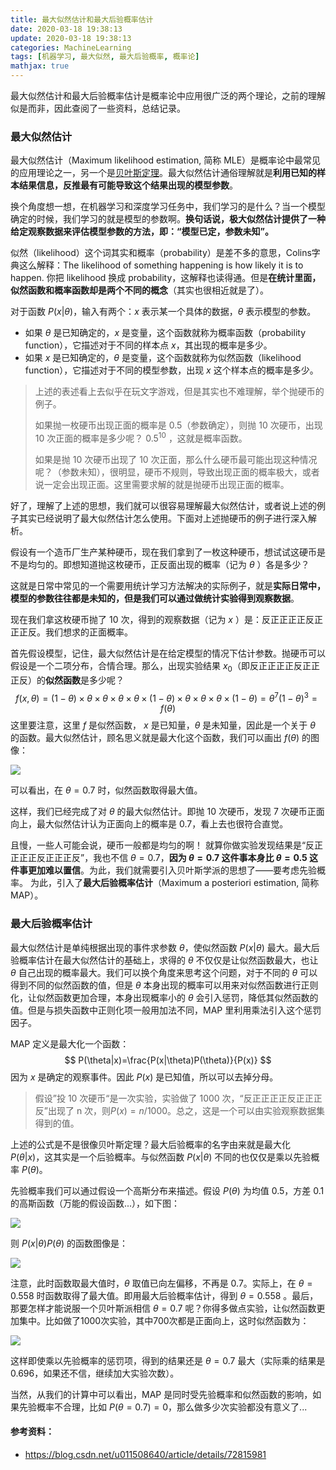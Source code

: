 ```yaml
---
title: 最大似然估计和最大后验概率估计
date: 2020-03-18 19:38:13
update: 2020-03-18 19:38:13
categories: MachineLearning
tags: [机器学习, 最大似然, 最大后验概率, 概率论]
mathjax: true
---
```


最大似然估计和最大后验概率估计是概率论中应用很广泛的两个理论，之前的理解似是而非，因此查阅了一些资料，总结记录。

<!-- more -->

### 最大似然估计

最大似然估计（Maximum likelihood estimation, 简称 MLE）是概率论中最常见的应用理论之一，另一个是[贝叶斯定理](https://murphypei.github.io/blog/2020/03/bayes-theorem.html)。最大似然估计通俗理解就是**利用已知的样本结果信息，反推最有可能导致这个结果出现的模型参数**。

换个角度想一想，在机器学习和深度学习任务中，我们学习的是什么？当一个模型确定的时候，我们学习的就是模型的参数啊。**换句话说，极大似然估计提供了一种给定观察数据来评估模型参数的方法，即：“模型已定，参数未知”。**

似然（likelihood）这个词其实和概率（probability）是差不多的意思，Colins字典这么解释：The likelihood of something happening is how likely it is to happen. 你把 likelihood 换成 probability，这解释也读得通。但是**在统计里面，似然函数和概率函数却是两个不同的概念**（其实也很相近就是了）。

对于函数  $P(x|\theta)$，输入有两个：$x$ 表示某一个具体的数据，$\theta$ 表示模型的参数。

* 如果 $\theta$ 是已知确定的，$x$ 是变量，这个函数就称为概率函数（probability function），它描述对于不同的样本点 $x$，其出现的概率是多少。
* 如果 $x$ 是已知确定的，$\theta$ 是变量，这个函数就称为似然函数（likelihood function），它描述对于不同的模型参数，出现 $x$ 这个样本点的概率是多少。

> 上述的表述看上去似乎在玩文字游戏，但是其实也不难理解，举个抛硬币的例子。
>
> 如果抛一枚硬币出现正面的概率是 0.5（参数确定），则抛 10 次硬币，出现 10 次正面的概率是多少呢？ $0.5^{10}$ ，这就是概率函数。
>
> 如果是抛 10 次硬币出现了 10 次正面，那么什么硬币最可能出现这种情况呢？（参数未知），很明显，硬币不规则，导致出现正面的概率极大，或者说一定会出现正面。这里需要求解的就是抛硬币出现正面的概率。

好了，理解了上述的思想，我们就可以很容易理解最大似然估计，或者说上述的例子其实已经说明了最大似然估计怎么使用。下面对上述抛硬币的例子进行深入解析。

假设有一个造币厂生产某种硬币，现在我们拿到了一枚这种硬币，想试试这硬币是不是均匀的。即想知道抛这枚硬币，正反面出现的概率（记为 $\theta$ ）各是多少？

这就是日常中常见的一个需要用统计学习方法解决的实际例子，就是**实际日常中，模型的参数往往都是未知的，但是我们可以通过做统计实验得到观察数据**。

现在我们拿这枚硬币抛了 10 次，得到的观察数据（记为 $x$ ）是：反正正正正反正正正反。我们想求的正面概率。

首先假设模型，记住，最大似然估计是在给定模型的情况下估计参数。抛硬币可以假设是一个二项分布，合情合理。那么，出现实验结果 $x_0$（即反正正正正反正正正反）的**似然函数**是多少呢？
$$
f(x, \theta) = (1-\theta) \times \theta \times \theta \times \theta \times \theta \times (1-\theta) \times \theta \times \theta \times \theta \times (1-\theta) = \theta^7(1-\theta)^3 = f(\theta)
$$
这里要注意，这里 $f$ 是似然函数， $x$ 是已知量，$\theta$ 是未知量，因此是一个关于 $\theta$ 的函数。最大似然估计，顾名思义就是最大化这个函数，我们可以画出 $f(\theta)$ 的图像：

![](/images/posts/ml/mle_map/theta_mle.png)

可以看出，在 $\theta=0.7$ 时，似然函数取得最大值。

这样，我们已经完成了对 $\theta$ 的最大似然估计。即抛 10 次硬币，发现 7 次硬币正面向上，最大似然估计认为正面向上的概率是 0.7，看上去也很符合直觉。

且慢，一些人可能会说，硬币一般都是均匀的啊！ 就算你做实验发现结果是“反正正正正反正正正反”，我也不信 $\theta = 0.7$，**因为 $\theta=0.7$ 这件事本身比 $\theta=0.5$ 这件事更加难以置信**。为此，我们就需要引入贝叶斯学派的思想了——要考虑先验概率。 为此，引入了**最大后验概率估计**（Maximum a posteriori estimation, 简称MAP）。

### 最大后验概率估计

最大似然估计是单纯根据出现的事件求参数 $\theta$，使似然函数 $P(x|\theta)$ 最大。最大后验概率估计在最大似然估计的基础上，求得的 $\theta$ 不仅仅是让似然函数最大，也让 $\theta$ 自己出现的概率最大。我们可以换个角度来思考这个问题，对于不同的 $\theta$ 可以得到不同的似然函数的值，但是 $\theta$ 本身出现的概率可以用来对似然函数进行正则化，让似然函数更加合理，本身出现概率小的 $\theta$ 会引入惩罚，降低其似然函数的值。但是与损失函数中正则化项一般用加法不同，MAP 里利用乘法引入这个惩罚因子。

MAP 定义是最大化一个函数：
$$
P(\theta|x)=\frac{P(x|\theta)P(\theta)}{P(x)}
$$
因为 $x$ 是确定的观察事件。因此 $P(x)$ 是已知值，所以可以去掉分母。

> 假设”投 10 次硬币“是一次实验，实验做了 1000 次，“反正正正正反正正正反”出现了 n 次，则$P(x)=n / 1000$。总之，这是一个可以由实验观察数据集得到的值。

上述的公式是不是很像贝叶斯定理？最大后验概率的名字由来就是最大化 $P(\theta|x)$，这其实是一个后验概率。与似然函数 $P(x|\theta)$ 不同的也仅仅是乘以先验概率 $P(\theta)$。

先验概率我们可以通过假设一个高斯分布来描述。假设 $P(\theta)$ 为均值 0.5，方差 0.1 的高斯函数（万能的假设函数...），如下图：

![](/images/posts/ml/mle_map/theta_gaussian.png)

则 $P(x|\theta)P(\theta)$ 的函数图像是：

![](/images/posts/ml/mle_map/theta_map.png)

注意，此时函数取最大值时，$\theta$ 取值已向左偏移，不再是 0.7。实际上，在 $\theta=0.558$ 时函数取得了最大值。即用最大后验概率估计，得到 $θ=0.558$ 。最后，那要怎样才能说服一个贝叶斯派相信 $θ=0.7$ 呢？你得多做点实验，让似然函数更加集中。比如做了1000次实验，其中700次都是正面向上，这时似然函数为：

![](/images/posts/ml/mle_map/1000_theta_mle.png)

这样即使乘以先验概率的惩罚项，得到的结果还是 $\theta=0.7$ 最大（实际乘的结果是 0.696，如果还不信，继续加大实验次数）。

当然，从我们的计算中可以看出，MAP 是同时受先验概率和似然函数的影响，如果先验概率不合理，比如 $P(\theta=0.7)=0$，那么做多少次实验都没有意义了...



#### 参考资料：

* https://blog.csdn.net/u011508640/article/details/72815981